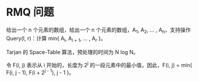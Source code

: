 # RMQ 问题

给出一个 n 个元素的数组，给出一个 n 个元素的数组，A<sub>1</sub>, A<sub>2</sub>, ... , A<sub>n</sub>，支持操作 Query(l, r)：计算 min{ A<sub>l</sub>, A<sub>l + 1</sub>, ... , A<sub>r</sub> }。

Tarjan 的 Space-Table 算法，预处理的时间为 N log N。

令 F(i, j) 表示从 i 开始的，长度为 2<sup>j</sup> 的一段元素中的最小值，因此，F(i, j) = min{ F(i, j - 1), F(i + 2<sup>j - 1</sup>), j - 1 }。